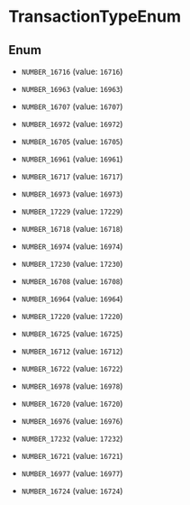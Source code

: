 

# TransactionTypeEnum

## Enum


* `NUMBER_16716` (value: `16716`)

* `NUMBER_16963` (value: `16963`)

* `NUMBER_16707` (value: `16707`)

* `NUMBER_16972` (value: `16972`)

* `NUMBER_16705` (value: `16705`)

* `NUMBER_16961` (value: `16961`)

* `NUMBER_16717` (value: `16717`)

* `NUMBER_16973` (value: `16973`)

* `NUMBER_17229` (value: `17229`)

* `NUMBER_16718` (value: `16718`)

* `NUMBER_16974` (value: `16974`)

* `NUMBER_17230` (value: `17230`)

* `NUMBER_16708` (value: `16708`)

* `NUMBER_16964` (value: `16964`)

* `NUMBER_17220` (value: `17220`)

* `NUMBER_16725` (value: `16725`)

* `NUMBER_16712` (value: `16712`)

* `NUMBER_16722` (value: `16722`)

* `NUMBER_16978` (value: `16978`)

* `NUMBER_16720` (value: `16720`)

* `NUMBER_16976` (value: `16976`)

* `NUMBER_17232` (value: `17232`)

* `NUMBER_16721` (value: `16721`)

* `NUMBER_16977` (value: `16977`)

* `NUMBER_16724` (value: `16724`)



